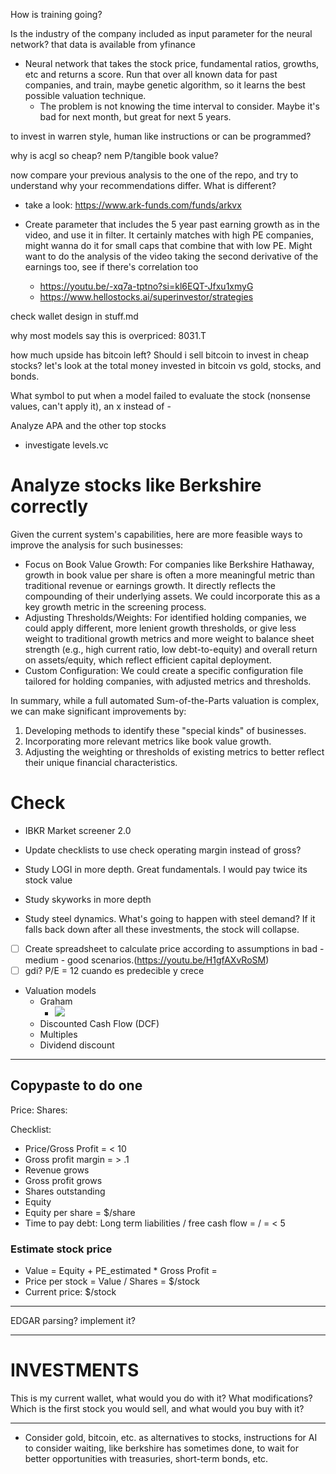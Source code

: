 How is training going?

Is the industry of the company included as input parameter for the neural network? that data is available from yfinance



- Neural network that takes the stock price, fundamental ratios, growths, etc and returns a score. Run that over all known data for past companies, and train, maybe genetic algorithm, so it learns the best possible valuation technique.
  - The problem is not knowing the time interval to consider. Maybe it's bad for next month, but great for next 5 years. 

to invest in warren style, human like instructions or can be programmed?

why is acgl so cheap?
nem P/tangible book value?

now compare your previous analysis to the one of the repo, and try to understand why your recommendations differ. What is different?

- take a look: https://www.ark-funds.com/funds/arkvx

- Create parameter that includes the 5 year past earning growth as in the video, and use it in filter. It certainly matches with high PE companies, might wanna do it for small caps that combine that with low PE. Might want to do the analysis of the video taking the second derivative of the earnings too, see if there's correlation too
    - https://youtu.be/-xq7a-tptno?si=kl6EQT-Jfxu1xmyG
    - https://www.hellostocks.ai/superinvestor/strategies


check wallet design in stuff.md



why most models say this is overpriced: 8031.T

how much upside has bitcoin left? Should i sell bitcoin to invest in cheap stocks? let's look at the total money invested in bitcoin vs gold, stocks, and bonds.

What symbol to put when a model failed to evaluate the stock (nonsense values, can't apply it), an x instead of -

Analyze APA and the other top stocks

- investigate levels.vc

# Analyze stocks like Berkshire correctly
  Given the current system's capabilities, here are more feasible ways to improve the analysis for such businesses:

   * Focus on Book Value Growth: For companies like Berkshire Hathaway, growth in book value per share is often a more meaningful metric
     than traditional revenue or earnings growth. It directly reflects the compounding of their underlying assets. We could incorporate
     this as a key growth metric in the screening process.
   * Adjusting Thresholds/Weights: For identified holding companies, we could apply different, more lenient growth thresholds, or give
     less weight to traditional growth metrics and more weight to balance sheet strength (e.g., high current ratio, low debt-to-equity)
     and overall return on assets/equity, which reflect efficient capital deployment.
   * Custom Configuration: We could create a specific configuration file tailored for holding companies, with adjusted metrics and
     thresholds.

  In summary, while a full automated Sum-of-the-Parts valuation is complex, we can make significant improvements by:
   1. Developing methods to identify these "special kinds" of businesses.
   2. Incorporating more relevant metrics like book value growth.
   3. Adjusting the weighting or thresholds of existing metrics to better reflect their unique financial characteristics.



# Check
- IBKR Market screener 2.0
- Update checklists to use check operating margin instead of gross?

- Study LOGI in more depth. Great fundamentals. I would pay twice its stock value
- Study skyworks in more depth
- Study steel dynamics. What's going to happen with steel demand? If it falls back down after all these investments, the stock will collapse.

- [ ] Create spreadsheet to calculate price according to assumptions in bad - medium - good scenarios.(https://youtu.be/H1gfAXvRoSM)
- [ ] gdi? P/E = 12 cuando es predecible y crece

- Valuation models
    - Graham
        - ![](readme/20230523133421.png)
    - Discounted Cash Flow (DCF)
    - Multiples
    - Dividend discount

---



## Copypaste to do one
Price:
Shares:

Checklist:
- Price/Gross Profit =  < 10
- Gross profit margin =  > .1
- Revenue grows 
- Gross profit grows 
- Shares outstanding 
- Equity
- Equity per share = $/share
- Time to pay debt: Long term liabilities / free cash flow =  /  =  < 5

### Estimate stock price
- Value = Equity + PE_estimated * Gross Profit = 
- Price per stock = Value / Shares = $/stock
- Current price: $/stock

---
EDGAR parsing? implement it?

---
# INVESTMENTS
This is my current wallet, what would you do with it? What modifications? Which is the first stock you would sell, and what would you buy with it?



---

- Consider gold, bitcoin, etc. as alternatives to stocks, instructions for AI to consider waiting, like berkshire has sometimes done, to wait for better opportunities with treasuries, short-term bonds, etc.